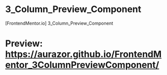 # 3_Column_Preview_Component
[FrontendMentor.io] 3_Column_Preview_Component
# Preview: https://aurazor.github.io/FrontendMentor_3ColumnPreviewComponent/
